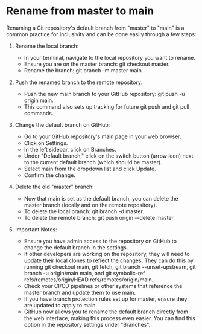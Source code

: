# Rename from master to main

Renaming a Git repository's default branch from "master" to "main" is a common practice for inclusivity and can be done easily through a few steps: 

1. Rename the local branch:
   - In your terminal, navigate to the local repository you want to rename.
   - Ensure you are on the master branch: git checkout master.
   - Rename the branch: git branch -m master main. 

2. Push the renamed branch to the remote repository:
   - Push the new main branch to your GitHub repository: git push -u origin main.
   - This command also sets up tracking for future git push and git pull commands. 

3. Change the default branch on GitHub:
   - Go to your GitHub repository's main page in your web browser.
   - Click on Settings.
   - In the left sidebar, click on Branches.
   - Under "Default branch," click on the switch button (arrow icon) next to the current default branch (which should be master).
   - Select main from the dropdown list and click Update.
   - Confirm the change. 

4. Delete the old "master" branch:
   - Now that main is set as the default branch, you can delete the master branch (locally and on the remote repository).
   - To delete the local branch: git branch -d master.
   - To delete the remote branch: git push origin --delete master. 

5. Important Notes:
   - Ensure you have admin access to the repository on GitHub to change the default branch in the settings.
   - If other developers are working on the repository, they will need to update their local clones to reflect the changes. They can do this by running git checkout main, git fetch, git branch --unset-upstream, git branch -u origin/main main, and git symbolic-ref refs/remotes/origin/HEAD refs/remotes/origin/main.
   - Check your CI/CD pipelines or other systems that reference the master branch and update them to use main.
   - If you have branch protection rules set up for master, ensure they are updated to apply to main.
   - GitHub now allows you to rename the default branch directly from the web interface, making this process even easier. You can find this option in the repository settings under "Branches". 